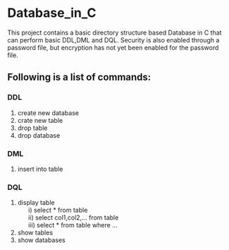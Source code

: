# Database_in_C

This project contains a basic directory structure based Database in C that can perform basic DDL,DML and DQL. Security is also enabled through a password file, but encryption has not yet been enabled for the password file.

<h2>Following is a list of commands:</h2>

<h3>DDL</h3>

1. create new database
2. crate new table
3. drop table
4. drop database

<h3>DML</h3>

1. insert into table

<h3>DQL</h3>

1. display table<ul>i) select * from table</ul><ul>ii) select col1,col2,... from table</ul><ul>iii) select * from table where ...</ul>
2. show tables
3. show databases
